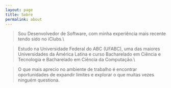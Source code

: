 ```yaml
---
layout: page
title: Sobre
permalink: about
---
```


> Sou Desenvolvedor de Software, com minha experiência mais recente tendo sido no iClubs.\

> Estudo na Universidade Federal do ABC (UFABC), uma das maiores Universidades da América Latina e curso Bacharelado em Ciência e Tecnologia e Bacharelado em Ciência da Computação.\

> O que mais aprecio no ambiente de trabalho é encontrar oportunidades de expandir limites e explorar o que muitas vezes ninguém questiona.